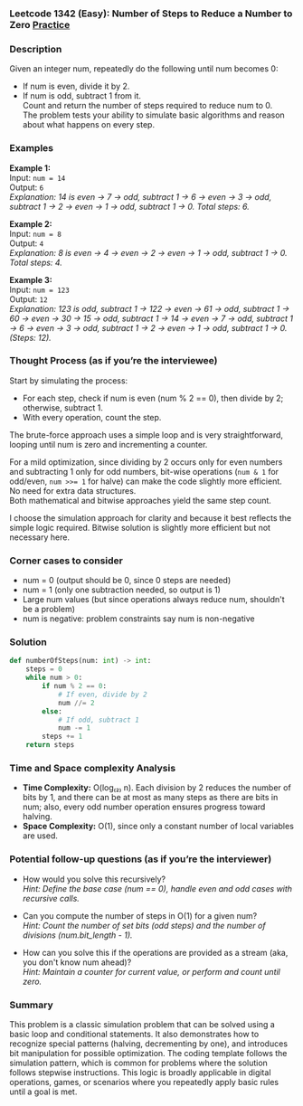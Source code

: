 ### Leetcode 1342 (Easy): Number of Steps to Reduce a Number to Zero [Practice](https://leetcode.com/problems/number-of-steps-to-reduce-a-number-to-zero)

### Description  
Given an integer num, repeatedly do the following until num becomes 0:  
- If num is even, divide it by 2.  
- If num is odd, subtract 1 from it.  
Count and return the number of steps required to reduce num to 0.  
The problem tests your ability to simulate basic algorithms and reason about what happens on every step.

### Examples  

**Example 1:**  
Input: `num = 14`  
Output: `6`  
*Explanation: 14 is even → 7 → odd, subtract 1 → 6 → even → 3 → odd, subtract 1 → 2 → even → 1 → odd, subtract 1 → 0. Total steps: 6.*

**Example 2:**  
Input: `num = 8`  
Output: `4`  
*Explanation: 8 is even → 4 → even → 2 → even → 1 → odd, subtract 1 → 0. Total steps: 4.*

**Example 3:**  
Input: `num = 123`  
Output: `12`  
*Explanation: 123 is odd, subtract 1 → 122 → even → 61 → odd, subtract 1 → 60 → even → 30 → 15 → odd, subtract 1 → 14 → even → 7 → odd, subtract 1 → 6 → even → 3 → odd, subtract 1 → 2 → even → 1 → odd, subtract 1 → 0. (Steps: 12).*

### Thought Process (as if you’re the interviewee)  
Start by simulating the process:  
- For each step, check if num is even (num % 2 == 0), then divide by 2; otherwise, subtract 1.  
- With every operation, count the step.

The brute-force approach uses a simple loop and is very straightforward, looping until num is zero and incrementing a counter.  

For a mild optimization, since dividing by 2 occurs only for even numbers and subtracting 1 only for odd numbers, bit-wise operations (`num & 1` for odd/even, `num >>= 1` for halve) can make the code slightly more efficient.  
No need for extra data structures.  
Both mathematical and bitwise approaches yield the same step count.

I choose the simulation approach for clarity and because it best reflects the simple logic required. Bitwise solution is slightly more efficient but not necessary here.

### Corner cases to consider  
- num = 0 (output should be 0, since 0 steps are needed)  
- num = 1 (only one subtraction needed, so output is 1)  
- Large num values (but since operations always reduce num, shouldn't be a problem)  
- num is negative: problem constraints say num is non-negative  

### Solution

```python
def numberOfSteps(num: int) -> int:
    steps = 0
    while num > 0:
        if num % 2 == 0:
            # If even, divide by 2
            num //= 2
        else:
            # If odd, subtract 1
            num -= 1
        steps += 1
    return steps
```

### Time and Space complexity Analysis  

- **Time Complexity:** O(log₍₂₎ n). Each division by 2 reduces the number of bits by 1, and there can be at most as many steps as there are bits in num; also, every odd number operation ensures progress toward halving.  
- **Space Complexity:** O(1), since only a constant number of local variables are used.

### Potential follow-up questions (as if you’re the interviewer)  

- How would you solve this recursively?  
  *Hint: Define the base case (num == 0), handle even and odd cases with recursive calls.*
  
- Can you compute the number of steps in O(1) for a given num?  
  *Hint: Count the number of set bits (odd steps) and the number of divisions (num.bit_length - 1).*
  
- How can you solve this if the operations are provided as a stream (aka, you don't know num ahead)?  
  *Hint: Maintain a counter for current value, or perform and count until zero.*

### Summary
This problem is a classic simulation problem that can be solved using a basic loop and conditional statements. It also demonstrates how to recognize special patterns (halving, decrementing by one), and introduces bit manipulation for possible optimization. The coding template follows the simulation pattern, which is common for problems where the solution follows stepwise instructions. This logic is broadly applicable in digital operations, games, or scenarios where you repeatedly apply basic rules until a goal is met.